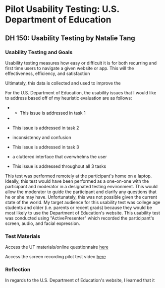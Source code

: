 # Pilot Usability Testing: U.S. Department of Education
## DH 150: Usability Testing by Natalie Tang

### Usability Testing and Goals
Usability testing measures how easy or difficult it is for both recurring and first time users to navigate a given website or app. This will the effectiveness, efficiency, and satisfaction

Ultimately, this data is collected and used to improve the 

For the U.S. Department of Education, the usability issues that I would like to address based off of my heuristic evaluation are as follows: 

-
  - This issue is addressed in task 1
 
 -
  - This issue is addressed in task 2 
  
 - inconsistency and confusion
  - This issue is addressed in task 3
  
 - a cluttered interface that overwhelms the user
  - This issue is addressed throughout all 3 tasks

This test was performed remotely at the participant's home on a laptop. Ideally, this test would have been performed as a one-on-one with the participant and moderator in a designated testing environment. This would allow the moderator to guide the participant and clarify any questions that he or she may have. Unfortunately, this was not possible given the current state of the world. My target audience for this usability test was college age students and older (i.e. parents or recent grads) because they would be most likely to use the Department of Education's website. This usability test was conducted using "ActivePresenter" which recorded the participant's screen, audio, and facial expression.

### Test Materials
Access the UT materials/online questionnaire [here](https://forms.gle/1gm1NykDwYdXL6zp9)

Access the screen recording pilot test video [here](https://drive.google.com/file/d/1MeKXI4Fcw5CRDbCat_3Z5eFtkX026fdh/view?usp=sharing)

### Reflection
In regards to the U.S. Department of Education's website, I learned that it 
